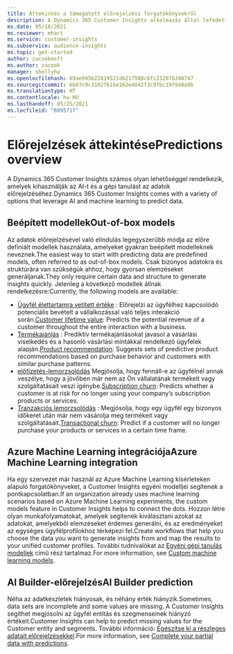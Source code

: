 ```yaml
---
title: Áttekintés a támogatott előrejelzési forgatókönyvekről
description: A Dynamics 365 Customer Insights alkalmazás által lefedett előrejelzési forgatókönyvek és lehetőségek.
ms.date: 05/18/2021
ms.reviewer: mhart
ms.service: customer-insights
ms.subservice: audience-insights
ms.topic: get-started
author: zacookmsft
ms.author: zacook
manager: shellyha
ms.openlocfilehash: 69ae945b22819521db217508c6fc232876346747
ms.sourcegitcommit: 6b07c9c3102761be162e4842f3c9fbc19f948a9b
ms.translationtype: HT
ms.contentlocale: hu-HU
ms.lasthandoff: 05/25/2021
ms.locfileid: "6095717"
---
```

# <a name="predictions-overview"></a><span data-ttu-id="daed1-103">Előrejelzések áttekintése</span><span class="sxs-lookup"><span data-stu-id="daed1-103">Predictions overview</span></span>

<span data-ttu-id="daed1-104">A Dynamics 365 Customer Insights számos olyan lehetőséggel rendelkezik, amelyek kihasználják az AI-t és a gépi tanulást az adatok előrejelzéséhez.</span><span class="sxs-lookup"><span data-stu-id="daed1-104">Dynamics 365 Customer Insights comes with a variety of options that leverage AI and machine learning to predict data.</span></span> 

## <a name="out-of-box-models"></a><span data-ttu-id="daed1-105">Beépített modellek</span><span class="sxs-lookup"><span data-stu-id="daed1-105">Out-of-box models</span></span>

<span data-ttu-id="daed1-106">Az adatok előrejelzésével való elindulás legegyszerűbb módja az előre definiált modellek használata, amelyeket gyakran beépített modelleknek neveznek.</span><span class="sxs-lookup"><span data-stu-id="daed1-106">The easiest way to start with predicting data are predefined models, often referred to as out-of-box models.</span></span> <span data-ttu-id="daed1-107">Csak bizonyos adatokra és struktúrára van szükségük ahhoz, hogy gyorsan elemzéseket generáljanak.</span><span class="sxs-lookup"><span data-stu-id="daed1-107">They only require certain data and structure to generate insights quickly.</span></span> <span data-ttu-id="daed1-108">Jelenleg a következő modellek állnak rendelkezésre:</span><span class="sxs-lookup"><span data-stu-id="daed1-108">Currently, the following models are available:</span></span> 
- <span data-ttu-id="daed1-109">[Ügyfél élettartamra vetített értéke](predict-customer-lifetime-value.md) : Előrejelzi az ügyfélhez kapcsolódó potenciális bevételt a vállalkozással való teljes interakció során.</span><span class="sxs-lookup"><span data-stu-id="daed1-109">[Customer lifetime value](predict-customer-lifetime-value.md): Predicts the potential revenue of a customer throughout the entire interaction with a business.</span></span> 
- <span data-ttu-id="daed1-110">[Termékajánlás](predict-product-recommendation.md) : Prediktív termékajánlásokat javasol a vásárlási viselkedés és a hasonló vásárlási mintákkal rendelkező ügyfelek alapján.</span><span class="sxs-lookup"><span data-stu-id="daed1-110">[Product recommendation](predict-product-recommendation.md): Suggests sets of predictive product recommendations based on purchase behavior and customers with similar purchase patterns.</span></span>
- <span data-ttu-id="daed1-111">[előfizetés-lemorzsolódás](predict-subscription-churn.md) Megjósolja, hogy fennáll-e az ügyfélnél annak veszélye, hogy a jövőben már nem az Ön vállalatának termékeit vagy szolgáltatásait veszi igénybe.</span><span class="sxs-lookup"><span data-stu-id="daed1-111">[Subscription churn](predict-subscription-churn.md): Predicts whether a customer is at risk for no longer using your company’s subscription products or services.</span></span>
- <span data-ttu-id="daed1-112">[Tranzakciós lemorzsolódás](predict-transactional-churn.md) : Megjósolja, hogy egy ügyfél egy bizonyos időkeret után már nem vásárolja meg termékeit vagy szolgáltatásait.</span><span class="sxs-lookup"><span data-stu-id="daed1-112">[Transactional churn](predict-transactional-churn.md): Predict if a customer will no longer purchase your products or services in a certain time frame.</span></span>

## <a name="azure-machine-learning-integration"></a><span data-ttu-id="daed1-113">Azure Machine Learning integrációja</span><span class="sxs-lookup"><span data-stu-id="daed1-113">Azure Machine Learning integration</span></span>

<span data-ttu-id="daed1-114">Ha egy szervezet már használ az Azure Machine Learning kísérleteken alapuló forgatókönyveket, a Customer Insights egyéni modelljei segítenek a pontkapcsolatban.</span><span class="sxs-lookup"><span data-stu-id="daed1-114">If an organization already uses machine learning scenarios based on Azure Machine Learning experiments, the custom models feature in Customer Insights helps to connect the dots.</span></span> <span data-ttu-id="daed1-115">Hozzon létre olyan munkafolyamatokat, amelyek segítenek kiválasztani azokat az adatokat, amelyekből elemzéseket érdemes generálni, és az eredményeket az egységes ügyfélprofilokhoz térképezi fel.</span><span class="sxs-lookup"><span data-stu-id="daed1-115">Create workflows that help you choose the data you want to generate insights from and map the results to your unified customer profiles.</span></span> <span data-ttu-id="daed1-116">További tudnivalókat az [Egyéni gépi tanulás modellek](custom-models.md) című rész tartalmaz.</span><span class="sxs-lookup"><span data-stu-id="daed1-116">For more information, see [Custom machine learning models](custom-models.md).</span></span>

## <a name="ai-builder-prediction"></a><span data-ttu-id="daed1-117">AI Builder-előrejelzés</span><span class="sxs-lookup"><span data-stu-id="daed1-117">AI Builder prediction</span></span>

<span data-ttu-id="daed1-118">Néha az adatkészletek hiányosak, és néhány érték hiányzik.</span><span class="sxs-lookup"><span data-stu-id="daed1-118">Sometimes, data sets are incomplete and some values are missing.</span></span> <span data-ttu-id="daed1-119">A Customer Insights segíthet megjósolni az ügyfél entitás és szegmenseinek hiányzó értékeit.</span><span class="sxs-lookup"><span data-stu-id="daed1-119">Customer Insights can help to predict missing values for the Customer entity and segments.</span></span> <span data-ttu-id="daed1-120">További információ: [Egészítse ki a részleges adatait előrejelzésekkel](predictions.md).</span><span class="sxs-lookup"><span data-stu-id="daed1-120">For more information, see [Complete your partial data with predictions](predictions.md).</span></span>
